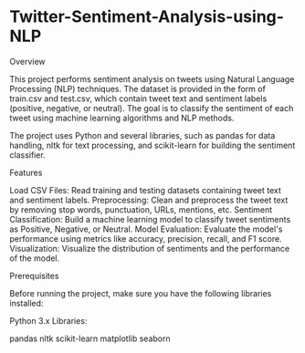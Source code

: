 # Twitter-Sentiment-Analysis-using-NLP
Overview

This project performs sentiment analysis on tweets using Natural Language Processing (NLP) techniques. The dataset is provided in the form of train.csv and test.csv, which contain tweet text and sentiment labels (positive, negative, or neutral). The goal is to classify the sentiment of each tweet using machine learning algorithms and NLP methods.

The project uses Python and several libraries, such as pandas for data handling, nltk for text processing, and scikit-learn for building the sentiment classifier.

Features

Load CSV Files: Read training and testing datasets containing tweet text and sentiment labels.
Preprocessing: Clean and preprocess the tweet text by removing stop words, punctuation, URLs, mentions, etc.
Sentiment Classification: Build a machine learning model to classify tweet sentiments as Positive, Negative, or Neutral.
Model Evaluation: Evaluate the model's performance using metrics like accuracy, precision, recall, and F1 score.
Visualization: Visualize the distribution of sentiments and the performance of the model.

Prerequisites

Before running the project, make sure you have the following libraries installed:

Python 3.x
Libraries:


pandas
nltk
scikit-learn
matplotlib
seaborn
